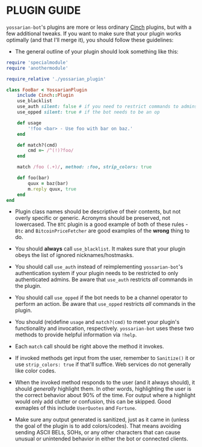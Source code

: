 PLUGIN GUIDE
============

`yossarian-bot`'s plugins are more or less ordinary
[Cinch](https://github.com/cinchrb/cinch) plugins, but with a few additional
tweaks. If you want to make sure that your plugin works optimally (and that
I'll merge it), you should follow these guidelines:

* The general outline of your plugin should look something like this:

```ruby
require 'specialmodule'
require 'anothermodule'

require_relative './yossarian_plugin'

class FooBar < YossarianPlugin
	include Cinch::Plugin
	use_blacklist
	use_auth silent: false # if you need to restrict commands to admins
	use_opped silent: true # if the bot needs to be an op

	def usage
		'!foo <bar> - Use foo with bar on baz.'
	end

	def match?(cmd)
		cmd =~ /^(!)?foo/
	end

	match /foo (.+)/, method: :foo, strip_colors: true

	def foo(bar)
		quux = baz(bar)
		m.reply quux, true
	end
end

```

* Plugin class names should be descriptive of their contents, but not overly
specific or generic. Acronyms should be preserved, not lowercased. The `BTC`
plugin is a good example of both of these rules - `Btc` and
`BitcoinPriceFetcher` are good examples of the **wrong** thing to do.

* You should **always** call `use_blacklist`. It makes sure that your plugin
obeys the list of ignored nicknames/hostmasks.

* You should call `use_auth` instead of reimplementing `yossarian-bot`'s
authentication system if your plugin needs to be restricted to only
authenticated admins. Be aware that `use_auth` restricts *all* commands in the
plugin.

* You should call `use_opped` if the bot needs to be a channel operator to
perform an action. Be aware that `use_opped` restricts *all* commands in the
plugin.

* You should (re)define `usage` and `match?(cmd)` to meet your plugin's
functionality and invocation, respectively. `yossarian-bot` uses these two
methods to provide helpful information via `!help`.

* Each `match` call should be right above the method it invokes.

* If invoked methods get input from the user, remember to `Sanitize()` it or
use `strip_colors: true` if that'll suffice. Web services do not generally like
color codes.

* When the invoked method responds to the user (and it always should), it
should *generally* highlight them. In other words, highlighting the user is the
correct behavior about 90% of the time. For output where a highlight would only
add clutter or confusion, this can be skipped. Good exmaples of this include
`UserQuotes` and `Fortune`.

* Make sure any output generated is sanitized, just as it came in (unless
the goal of the plugin is to add colors/codes). That means avoiding sending
ASCII BELs, SOHs, or any other characters that can cause unusual or unintended
behavior in either the bot or connected clients.
